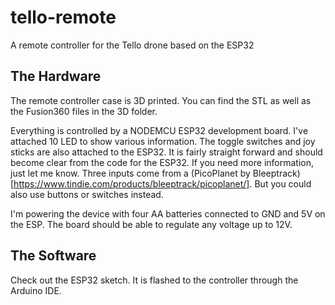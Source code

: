# tello-remote
A remote controller for the Tello drone based on the ESP32

## The Hardware

The remote controller case is 3D printed. You can find the STL as well as the Fusion360 files in the 3D folder. 

Everything is controlled by a NODEMCU ESP32 development board. I've attached 10 LED to show various information. The toggle switches and joy sticks are also attached to the ESP32. It is fairly straight forward and should become clear from the code for the ESP32. If you need more information, just let me know. 
Three inputs come from a (PicoPlanet by Bleeptrack)[https://www.tindie.com/products/bleeptrack/picoplanet/]. But you could also use buttons or switches instead. 

I'm powering the device with four AA batteries connected to GND and 5V on the ESP. The board should be able to regulate any voltage up to 12V. 

## The Software

Check out the ESP32 sketch. It is flashed to the controller through the Arduino IDE. 
